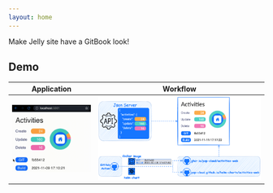 ```yaml
---
layout: home
---
```


Make Jelly site have a GitBook look!

## Demo

|                 Application                  |                  Workflow                  |
| :------------------------------------------: | :----------------------------------------: |
| <img src="images/activities.gif" width="300" /> | <img src="images/workflow.png" width="800" /> |

  <script src="https://gist.github.com/niehaitao/e18517603bc7c7a843e4f202be776d89.js"></script>
